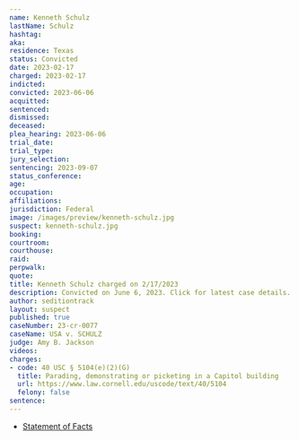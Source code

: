 ```yaml
---
name: Kenneth Schulz
lastName: Schulz
hashtag:
aka:
residence: Texas
status: Convicted
date: 2023-02-17
charged: 2023-02-17
indicted:
convicted: 2023-06-06
acquitted:
sentenced:
dismissed:
deceased:
plea_hearing: 2023-06-06
trial_date:
trial_type:
jury_selection:
sentencing: 2023-09-07
status_conference:
age:
occupation:
affiliations:
jurisdiction: Federal
image: /images/preview/kenneth-schulz.jpg
suspect: kenneth-schulz.jpg
booking:
courtroom:
courthouse:
raid:
perpwalk:
quote:
title: Kenneth Schulz charged on 2/17/2023
description: Convicted on June 6, 2023. Click for latest case details.
author: seditiontrack
layout: suspect
published: true
caseNumber: 23-cr-0077
caseName: USA v. SCHULZ
judge: Amy B. Jackson
videos:
charges:
- code: 40 USC § 5104(e)(2)(G)
  title: Parading, demonstrating or picketing in a Capitol building
  url: https://www.law.cornell.edu/uscode/text/40/5104
  felony: false
sentence:
---
```

- [Statement of Facts](https://storage.courtlistener.com/recap/gov.uscourts.dcd.252303/gov.uscourts.dcd.252303.1.1.pdf)
